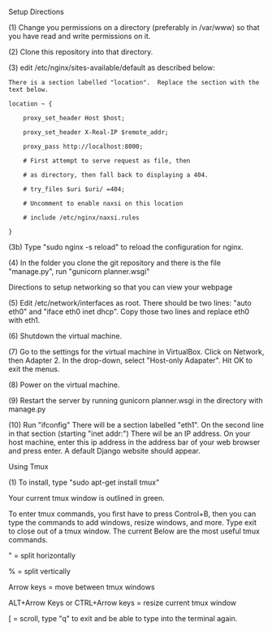 





Setup Directions

(1) Change you permissions on a directory (preferably in /var/www) so that you have read and write permissions on it.

(2) Clone this repository into that directory.

(3) edit /etc/nginx/sites-available/default as described below:

    There is a section labelled "location".  Replace the section with the text below.

	location ~ {

		proxy_set_header Host $host;

		proxy_set_header X-Real-IP $remote_addr;

		proxy_pass http://localhost:8000;

		# First attempt to serve request as file, then

		# as directory, then fall back to displaying a 404.

		# try_files $uri $uri/ =404;

		# Uncomment to enable naxsi on this location

		# include /etc/nginx/naxsi.rules

	}

(3b) Type "sudo nginx -s reload" to reload the configuration for nginx.

(4) In the folder you clone the git repository and there is the file "manage.py", run "gunicorn planner.wsgi"



Directions to setup networking so that you can view your webpage

(5)  Edit /etc/network/interfaces as root.  There should be two lines: "auto eth0" and "iface eth0 inet dhcp".  Copy those two lines and replace eth0 with eth1.  

(6)  Shutdown the virtual machine.

(7)  Go to the settings for the virtual machine in VirtualBox.  Click on Network, then Adapter 2.  In the drop-down, select "Host-only Adapater".  Hit OK to exit the menus.

(8)  Power on the virtual machine.

(9)  Restart the server by running gunicorn planner.wsgi in the directory with manage.py

(10) Run "ifconfig"  There will be a section labelled "eth1".  On the second line in that section (starting "inet addr:") There wil be an IP address.  On your host machine, enter this ip address in the address bar of your web browser and press enter.  A default Django website should appear.



Using Tmux

(1) To install, type "sudo apt-get install tmux"



Your current tmux window is outlined in green.



To enter tmux commands, you first have to press Control+B, then you can type the commands to add windows, resize windows, and more.  Type exit to close out of a tmux window.  The current Below are the most useful tmux commands.



" = split horizontally

% = split vertically

Arrow keys = move between tmux windows

ALT+Arrow Keys or CTRL+Arrow keys = resize current tmux window

[ = scroll, type "q" to exit and be able to type into the terminal again.



